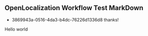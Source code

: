 ## OpenLocalization Workflow Test MarkDown
* 3869943a-0516-4da3-b4dc-76226d1336d8 
thanks!

Hello world